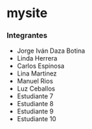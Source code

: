 # mysite
### Integrantes
- Jorge Iván Daza Botina
- Linda Herrera
- Carlos Espinosa
- Lina Martinez
- Manuel Rios
- Luz Ceballos
- Estudiante 7
- Estudiante 8
- Estudiante 9
- Estudiante 10

